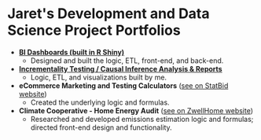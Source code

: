 # Jaret's Development and Data Science Project Portfolios

- [**BI Dashboards (built in R Shiny)**](https://github.com/jaretkeniston/Shiny-BI-Dashboards)
  - Designed and built the logic, ETL, front-end, and back-end.
- [**Incrementality Testing / Causal Inference Analysis & Reports**](https://github.com/jaretkeniston/Testing-Tools)
  - Logic, ETL, and visualizations built by me.
- **eCommerce Marketing and Testing Calculators** ([see on StatBid website](https://www.statbid.com/tools/))
  - Created the underlying logic and formulas.
- **Climate Cooperative - Home Energy Audit** ([see on ZwellHome website](https://app.zwellhome.com/))
  - Researched and developed emissions estimation logic and formulas; directed front-end design and functionality.
